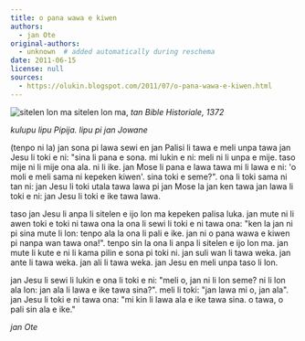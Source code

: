 ```yaml
---
title: o pana wawa e kiwen
authors:
  - jan Ote
original-authors:
  - unknown  # added automatically during reschema
date: 2011-06-15
license: null
sources:
  - https://olukin.blogspot.com/2011/07/o-pana-wawa-e-kiwen.html
---
```


<!-- http://collecties.meermanno.nl/handschriften/showillu?id=10535 -->
![sitelen lon ma](https://blogger.googleusercontent.com/img/b/R29vZ2xl/AVvXsEhmUN23aZmW6LIxW8avhEdYz7iB-6Eu-dfWNov4WP1JuZWNsKA3L3BB6BQ6rkfpe4rB0GG0L-__5wfbGTyubRXzGOqt6vWvWTYQmrSe9JIqgjvPubCXfgL5FVYpHM7nYbUpBOM_k6O7irCS/s320/sitelen-lon-ma.jpg)
sitelen lon ma, *tan Bible Historiale, 1372*

*kulupu lipu Pipija. lipu pi jan Jowane*

(tenpo ni la) jan sona pi lawa sewi en jan Palisi li tawa e meli unpa tawa jan Jesu li toki e ni: "sina li pana e sona. mi lukin e ni: meli ni li unpa e mije. taso mije ni li mije ona ala. ni li ike. jan Mose li pana e lawa tawa mi li lawa e ni: 'o moli e meli sama ni kepeken kiwen'. sina toki e seme?". ona li toki sama ni tan ni: jan Jesu li toki utala tawa lawa pi jan Mose la jan ken tawa jan lawa li toki e ni: jan Jesu li toki e ike tawa lawa.

taso jan Jesu li anpa li sitelen e ijo lon ma kepeken palisa luka. jan mute ni li awen toki e toki ni tawa ona la ona li sewi li toki e ni tawa ona: "ken la jan ni pi sina mute li lon: tenpo ala la ona li pali e ike. jan ni o pana wawa e kiwen pi nanpa wan tawa ona!". tenpo sin la ona li anpa li sitelen e ijo lon ma. jan mute li kute e ni li kama pilin e sona pi toki ni. jan suli wan li tawa weka. jan ante li tawa weka. jan ali li tawa weka. jan Jesu en meli unpa taso li lon.

jan Jesu li sewi li lukin e ona li toki e ni: "meli o, jan ni li lon seme? ni li lon ala lon: jan ala li lawa e ike tawa sina?". meli li toki: "jan lawa mi o, jan ala". jan Jesu li toki e ni tawa ona: "mi kin li lawa ala e ike tawa sina. o tawa, o pali sin ala e ike."

*jan Ote*
